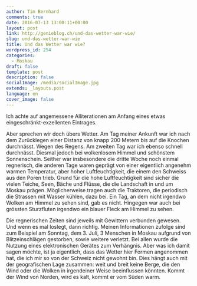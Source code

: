 ```yaml
---
author: Tim Bernhard
comments: true
date: 2016-07-13 13:00:11+00:00
layout: post
link: http://genieblog.ch/und-das-wetter-war-wie/
slug: und-das-wetter-war-wie
title: Und das Wetter war wie?
wordpress_id: 254
categories:
  - Moskau
draft: false
template: post
description: false
socialImage: /media/socialImage.jpg
extends: _layouts.post
language: en
cover_image: false
---
```


Ich achte auf angemessene Alliterationen am Anfang eines etwas eingeschränkt-exzellenten Eintrages. 

Aber sprechen wir doch übers Wetter.
Am Tag meiner Ankunft war ich nach dem Zurücklegen einer Distanz von knapp 200 Metern bis auf die Knochen durchnässt. Wegen des Regens. Am zweiten Tag war ich ebenso schnell durchnässt. Diesmal jedoch bei wolkenlosem Himmel und schönstem Sonnenschein. Seither war insbesondere die dritte Woche noch einmal regnerisch, die anderen Tage waren geprägt von einer eigentlich angenehm warmen Temperatur, aber hoher Luftfeuchtigkeit, die einem den Schweiss aus den Poren trieb. Grund für die hohe Luftfeuchtigkeit sind sicher die vielen Teiche, Seen, Bäche und Flüsse, die die Landschaft in und um Moskau prägen. Möglicherweise tragen auch die Traktoren, die periodisch die Strassen mit Wasser kühlen, dazu bei. Ein Tag, an dem nicht irgendwo Wolken am Himmel zu sehen sind, gab es nicht. Hingegen war auch bei grössten Sturzfluten irgendwo ein blauer Fleck am Himmel zu sehen.

Die regnerischen Zeiten sind jeweils mit Gewittern verbunden gewesen. Und wenn es mal loslegt, dann richtig. Meinen Informationen zufolge sind zum Beispiel am Sonntag, dem 3. Juli, 3 Menschen in Moskau aufgrund von Blitzeinschlägen gestorben, sowie weitere verletzt. Bei allen wurde die Nutzung eines elektronischen Gerätes zum Verhängnis. Aber was ich damit sagen möchte, ist ja eigentlich, dass das Wetter hier Formen angenommen hat, die ich mir so von der Schweiz nicht gewohnt bin. Dies hängt auch mit der geografischen Lage zusammen: weit und breit keine Berge, die den Wind oder die Wolken in irgendeiner Weise beeinflussen könnten. Kommt der Wind von Norden, wird es kalt, kommt er vom Süden warm.
